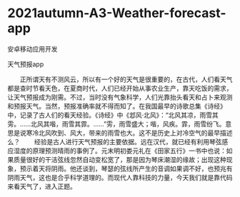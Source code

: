 # 2021autumn-A3-Weather-forecast-app
安卓移动应用开发

天气预报app

  正所谓天有不测风云，所以有一个好的天气是很重要的，在古代，人们看天气都是查时节看天色，在夏商时代，人们已经开始从事农业生产，靠天吃饭的需求，让天气预报成为刚需。不过，当时没有气象科学，人们光靠抬头看天和占卜来观测和预报天气。当然，预报准确率就不得而知了。在我国最早的诗歌总集《诗经》中，记录了古人们的看天经验。《诗经》中《邶风·北风》：“北风其凉，雨雪其雱。……北风其喈，雨雪其霏。……”雱，雨雪盛大；喈，风疾。霏，雨雪纷飞。意思是说寒冷北风吹到、风大，带来的雨雪也大。这不是历史上对冷空气的最早描述么？
  经验是古人进行天气预报的主要依据。远在汉代，就已经有利用琴弦感应湿度的原理预测晴雨的事例了。元末明初娄元礼在《田家五行》一书中也说：如果质量很好的干洁弦线忽然自动变松宽了，那是因为琴床潮湿的缘故；出现这种现象，预示着天将阴雨。他还谈到，琴瑟的弦线所产生的音调如果调不好，也预兆有阴雨天气，这也是合乎科学道理的。而现代人靠科技的力量，今天我们就是靠代码来看天气了，进入正题。
